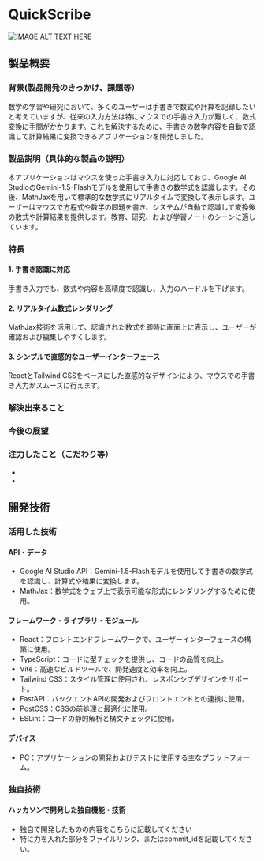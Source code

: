 # QuickScribe
[![IMAGE ALT TEXT HERE](https://jphacks.com/wp-content/uploads/2024/07/JPHACKS2024_ogp.jpg)](https://www.youtube.com/watch?v=DZXUkEj-CSI)

## 製品概要
### 背景(製品開発のきっかけ、課題等）
数学の学習や研究において、多くのユーザーは手書きで数式や計算を記録したいと考えていますが、従来の入力方法は特にマウスでの手書き入力が難しく、数式変換に手間がかかります。これを解決するために、手書きの数学内容を自動で認識して計算結果に変換できるアプリケーションを開発しました。
### 製品説明（具体的な製品の説明）
本アプリケーションはマウスを使った手書き入力に対応しており、Google AI StudioのGemini-1.5-Flashモデルを使用して手書きの数学式を認識します。その後、MathJaxを用いて標準的な数学式にリアルタイムで変換して表示します。ユーザーはマウスで方程式や数学の問題を書き、システムが自動で認識して変換後の数式や計算結果を提供します。教育、研究、および学習ノートのシーンに適しています。
### 特長
#### 1. 手書き認識に対応
手書き入力でも、数式や内容を高精度で認識し、入力のハードルを下げます。
#### 2. リアルタイム数式レンダリング
MathJax技術を活用して、認識された数式を即時に画面上に表示し、ユーザーが確認および編集しやすくします。
#### 3. シンプルで直感的なユーザーインターフェース
ReactとTailwind CSSをベースにした直感的なデザインにより、マウスでの手書き入力がスムーズに行えます。

### 解決出来ること
### 今後の展望
### 注力したこと（こだわり等）
* 
* 

## 開発技術
### 活用した技術
#### API・データ
* Google AI Studio API：Gemini-1.5-Flashモデルを使用して手書きの数学式を認識し、計算式や結果に変換します。
* MathJax：数学式をウェブ上で表示可能な形式にレンダリングするために使用。

#### フレームワーク・ライブラリ・モジュール
* React：フロントエンドフレームワークで、ユーザーインターフェースの構築に使用。
* TypeScript：コードに型チェックを提供し、コードの品質を向上。
* Vite：高速なビルドツールで、開発速度と効率を向上。
* Tailwind CSS：スタイル管理に使用され、レスポンシブデザインをサポート。
* FastAPI：バックエンドAPIの開発およびフロントエンドとの連携に使用。
* PostCSS：CSSの前処理と最適化に使用。
* ESLint：コードの静的解析と構文チェックに使用。

#### デバイス
* PC：アプリケーションの開発およびテストに使用する主なプラットフォーム。

### 独自技術
#### ハッカソンで開発した独自機能・技術
* 独自で開発したものの内容をこちらに記載してください
* 特に力を入れた部分をファイルリンク、またはcommit_idを記載してください。
